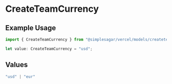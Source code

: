 # CreateTeamCurrency

## Example Usage

```typescript
import { CreateTeamCurrency } from "@simplesagar/vercel/models/createteamop.js";

let value: CreateTeamCurrency = "usd";
```

## Values

```typescript
"usd" | "eur"
```